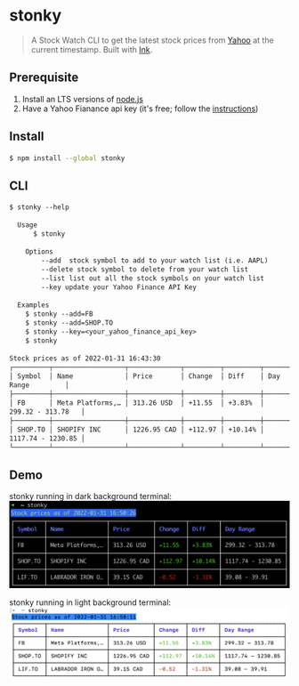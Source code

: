 # stonky

> A Stock Watch CLI to get the latest stock prices from 
[Yahoo](finance.yahoo.com) at the current timestamp. 
Built with [Ink](https://github.com/vadimdemedes/ink).


## Prerequisite
1. Install an LTS versions of [node.js](https://nodejs.org/en/)
2. Have a Yahoo Fianance api key (it's free; follow the [instructions](https://www.yahoofinanceapi.com/tutorial))


## Install

```bash
$ npm install --global stonky
```


## CLI

```
$ stonky --help

  Usage
	  $ stonky

	Options
		--add  stock symbol to add to your watch list (i.e. AAPL)
		--delete stock symbol to delete from your watch list
		--list list out all the stock symbols on your watch list
		--key update your Yahoo Finance API Key

  Examples
    $ stonky --add=FB
    $ stonky --add=SHOP.TO
    $ stonky --key=<your_yahoo_finance_api_key>
    $ stonky

Stock prices as of 2022-01-31 16:43:30
┌─────────┬──────────────────┬─────────────┬─────────┬─────────┬───────────────────┐
│ Symbol  │ Name             │ Price       │ Change  │ Diff    │ Day Range         │
├─────────┼──────────────────┼─────────────┼─────────┼─────────┼───────────────────┤
│ FB      │ Meta Platforms,… │ 313.26 USD  │ +11.55  │ +3.83%  │ 299.32 - 313.78   │
├─────────┼──────────────────┼─────────────┼─────────┼─────────┼───────────────────┤
│ SHOP.TO │ SHOPIFY INC      │ 1226.95 CAD │ +112.97 │ +10.14% │ 1117.74 - 1230.85 │
└─────────┴──────────────────┴─────────────┴─────────┴─────────┴───────────────────┘
```


## Demo
stonky running in dark background terminal:  
![stonky running in dark background terminal](/demo/stonky_run_on_dark_bg.png)  

stonky running in light background terminal:  
![Stonky running in light background terminal](/demo/stonky_run_on_light_bg.png)